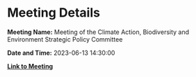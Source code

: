 # Meeting Details

**Meeting Name:** Meeting of the Climate Action, Biodiversity and Environment Strategic Policy Committee

**Date and Time:** 2023-06-13 14:30:00

**[Link to Meeting](https://www.limerick.ie/council/whats-on/meeting-of-the-climate-action-biodiversity-and-environment-strategic-policy-0)**
